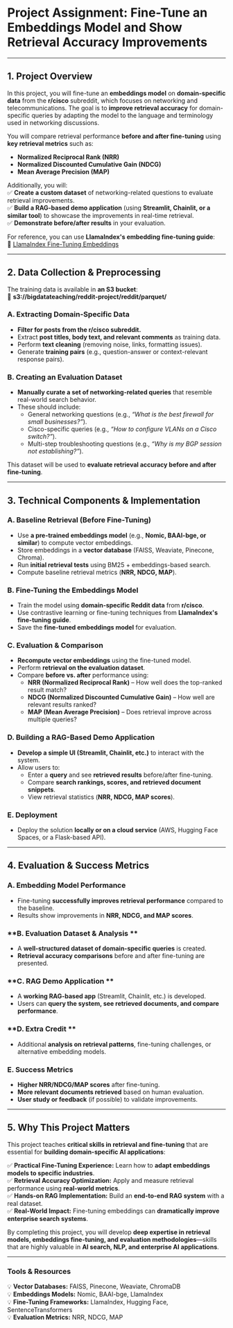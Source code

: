 # **Project Assignment: Fine-Tune an Embeddings Model and Show Retrieval Accuracy Improvements**


---

## **1\. Project Overview**

In this project, you will fine-tune an **embeddings model** on **domain-specific data** from the **r/cisco** subreddit, which focuses on networking and telecommunications. The goal is to **improve retrieval accuracy** for domain-specific queries by adapting the model to the language and terminology used in networking discussions.

You will compare retrieval performance **before and after fine-tuning** using **key retrieval metrics** such as:

* **Normalized Reciprocal Rank (NRR)**  
* **Normalized Discounted Cumulative Gain (NDCG)**  
* **Mean Average Precision (MAP)**

Additionally, you will:  
✅ **Create a custom dataset** of networking-related questions to evaluate retrieval improvements.  
✅ **Build a RAG-based demo application** (using **Streamlit, Chainlit, or a similar tool**) to showcase the improvements in real-time retrieval.  
✅ **Demonstrate before/after results** in your evaluation.

For reference, you can use **LlamaIndex's embedding fine-tuning guide**:  
🔗 [LlamaIndex Fine-Tuning Embeddings](https://docs.llamaindex.ai/en/stable/examples/finetuning/embeddings/finetune_embedding/)

---

## **2\. Data Collection & Preprocessing**

The training data is available in **an S3 bucket**:  
📌 **s3://bigdatateaching/reddit-project/reddit/parquet/**

### **A. Extracting Domain-Specific Data**

* **Filter for posts from the r/cisco subreddit.**  
* Extract **post titles, body text, and relevant comments** as training data.  
* Perform **text cleaning** (removing noise, links, formatting issues).  
* Generate **training pairs** (e.g., question-answer or context-relevant response pairs).

### **B. Creating an Evaluation Dataset**

* **Manually curate a set of networking-related queries** that resemble real-world search behavior.  
* These should include:  
  * General networking questions (e.g., *“What is the best firewall for small businesses?”*).  
  * Cisco-specific queries (e.g., *“How to configure VLANs on a Cisco switch?”*).  
  * Multi-step troubleshooting questions (e.g., *“Why is my BGP session not establishing?”*).

This dataset will be used to **evaluate retrieval accuracy before and after fine-tuning**.

---

## **3\. Technical Components & Implementation**

### **A. Baseline Retrieval (Before Fine-Tuning)**

* Use **a pre-trained embeddings model** (e.g., **Nomic, BAAI-bge, or similar**) to compute vector embeddings.  
* Store embeddings in a **vector database** (FAISS, Weaviate, Pinecone, Chroma).  
* Run **initial retrieval tests** using BM25 \+ embeddings-based search.  
* Compute baseline retrieval metrics (**NRR, NDCG, MAP**).

### **B. Fine-Tuning the Embeddings Model**

* Train the model using **domain-specific Reddit data** from **r/cisco**.  
* Use contrastive learning or fine-tuning techniques from **LlamaIndex's fine-tuning guide**.  
* Save the **fine-tuned embeddings model** for evaluation.

### **C. Evaluation & Comparison**

* **Recompute vector embeddings** using the fine-tuned model.  
* Perform **retrieval on the evaluation dataset**.  
* Compare **before vs. after** performance using:  
  * **NRR (Normalized Reciprocal Rank)** – How well does the top-ranked result match?  
  * **NDCG (Normalized Discounted Cumulative Gain)** – How well are relevant results ranked?  
  * **MAP (Mean Average Precision)** – Does retrieval improve across multiple queries?

### **D. Building a RAG-Based Demo Application**

* **Develop a simple UI (Streamlit, Chainlit, etc.)** to interact with the system.  
* Allow users to:  
  * Enter a **query** and see **retrieved results** before/after fine-tuning.  
  * Compare **search rankings, scores, and retrieved document snippets**.  
  * View retrieval statistics (**NRR, NDCG, MAP scores**).

### **E. Deployment**

* Deploy the solution **locally or on a cloud service** (AWS, Hugging Face Spaces, or a Flask-based API).

---

## **4\. Evaluation & Success Metrics**

### **A. Embedding Model Performance**

* Fine-tuning **successfully improves retrieval performance** compared to the baseline.  
* Results show improvements in **NRR, NDCG, and MAP scores**.

### **B. Evaluation Dataset & Analysis **

* A **well-structured dataset of domain-specific queries** is created.  
* **Retrieval accuracy comparisons** before and after fine-tuning are presented.

### **C. RAG Demo Application **

* A **working RAG-based app** (Streamlit, Chainlit, etc.) is developed.  
* Users can **query the system, see retrieved documents, and compare performance**.

### **D. Extra Credit **

* Additional **analysis on retrieval patterns**, fine-tuning challenges, or alternative embedding models.

### **E. Success Metrics**

* **Higher NRR/NDCG/MAP scores** after fine-tuning.  
* **More relevant documents retrieved** based on human evaluation.  
* **User study or feedback** (if possible) to validate improvements.

---

## **5\. Why This Project Matters**

This project teaches **critical skills in retrieval and fine-tuning** that are essential for **building domain-specific AI applications**:

✅ **Practical Fine-Tuning Experience:** Learn how to **adapt embeddings models to specific industries**.  
✅ **Retrieval Accuracy Optimization:** Apply and measure retrieval performance using **real-world metrics**.  
✅ **Hands-on RAG Implementation:** Build an **end-to-end RAG system** with a real dataset.  
✅ **Real-World Impact:** Fine-tuning embeddings can **dramatically improve enterprise search systems**.

By completing this project, you will develop **deep expertise in retrieval models, embeddings fine-tuning, and evaluation methodologies**—skills that are highly valuable in **AI search, NLP, and enterprise AI applications**.


---

### **Tools & Resources**

💡 **Vector Databases:** FAISS, Pinecone, Weaviate, ChromaDB  
💡 **Embeddings Models:** Nomic, BAAI-bge, LlamaIndex  
💡 **Fine-Tuning Frameworks:** LlamaIndex, Hugging Face, SentenceTransformers  
💡 **Evaluation Metrics:** NRR, NDCG, MAP

